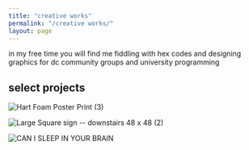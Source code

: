 ```yaml
---
title: "creative works"
permalink: "/creative works/"
layout: page
---
```


in my free time you will find me fiddling with hex codes and designing graphics for dc community groups and university programming

## select projects

![Hart Foam Poster Print (3)](https://github.com/user-attachments/assets/ba370982-70ff-447f-be86-80ee9bc45a23)

![Large Square sign -- downstairs 48 x 48  (2)](https://github.com/user-attachments/assets/f53f856d-65e8-4a31-887d-3fed6d8be2ac)

![CAN I SLEEP IN YOUR BRAIN](https://github.com/user-attachments/assets/e42e7276-77db-4e96-ae89-20fc1ac4855a)


